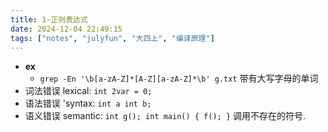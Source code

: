 ```yaml
---
title: 1-正则表达式
date: 2024-12-04 22:49:15
tags: ["notes", "julyfun", "大四上", "编译原理"]
---
```

- **ex**
    - `grep -En '\b[a-zA-Z]*[A-Z][a-zA-Z]*\b' g.txt` 带有大写字母的单词
- 词法错误 lexical: `int 2var = 0;`
- 语法错误 'syntax: `int a int b;`
- 语义错误 semantic: `int g(); int main() { f(); }` 调用不存在的符号.
